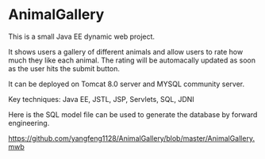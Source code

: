 # AnimalGallery

This is a small Java EE dynamic web project.

It shows users a gallery of different animals and allow users to rate how much they like each animal. 
The rating will be automacally updated as soon as the user hits the submit button.

It can be deployed on Tomcat 8.0 server and MYSQL community server.

Key techniques: Java EE, JSTL, JSP, Servlets, SQL, JDNI

Here is the SQL model file can be used to generate the database by forward engineering.

https://github.com/yangfeng1128/AnimalGallery/blob/master/AnimalGallery.mwb
